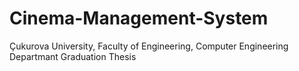 # Cinema-Management-System
 Çukurova University, Faculty of Engineering, Computer Engineering Departmant
 Graduation Thesis
